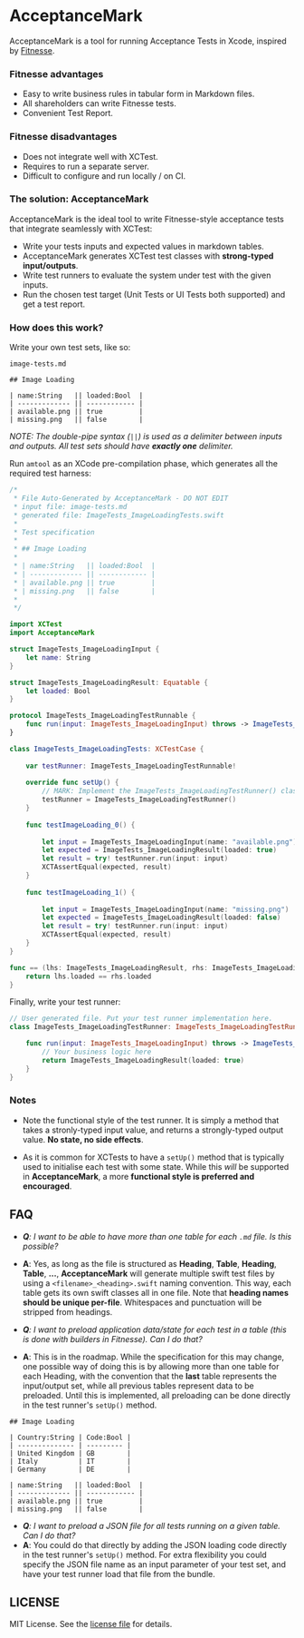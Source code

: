 # AcceptanceMark

AcceptanceMark is a tool for running Acceptance Tests in Xcode, inspired by [Fitnesse](http://fitnesse.org/).

### Fitnesse advantages

* Easy to write business rules in tabular form in Markdown files.
* All shareholders can write Fitnesse tests.
* Convenient Test Report.

### Fitnesse disadvantages

* Does not integrate well with XCTest.
* Requires to run a separate server.
* Difficult to configure and run locally / on CI.

### The solution: AcceptanceMark

AcceptanceMark is the ideal tool to write Fitnesse-style acceptance tests that integrate seamlessly with XCTest:

* Write your tests inputs and expected values in markdown tables.
* AcceptanceMark generates XCTest test classes with **strong-typed input/outputs**. 
* Write test runners to evaluate the system under test with the given inputs.
* Run the chosen test target (Unit Tests or UI Tests both supported) and get a test report.

### How does this work?

Write your own test sets, like so:

```
image-tests.md

## Image Loading

| name:String   || loaded:Bool  |
| ------------- || ------------ |
| available.png || true         |
| missing.png   || false        |
```

_NOTE: The double-pipe syntax (`||`) is used as a delimiter between inputs and outputs. All test sets should have **exactly one** delimiter._

Run `amtool` as an XCode pre-compilation phase, which generates all the required test harness:

```swift
/*
 * File Auto-Generated by AcceptanceMark - DO NOT EDIT
 * input file: image-tests.md
 * generated file: ImageTests_ImageLoadingTests.swift
 *
 * Test specification
 *
 * ## Image Loading
 *
 * | name:String   || loaded:Bool  |
 * | ------------- || ------------ |
 * | available.png || true         |
 * | missing.png   || false        |
 *
 */

import XCTest
import AcceptanceMark

struct ImageTests_ImageLoadingInput {
    let name: String
}

struct ImageTests_ImageLoadingResult: Equatable {
    let loaded: Bool
}

protocol ImageTests_ImageLoadingTestRunnable {
    func run(input: ImageTests_ImageLoadingInput) throws -> ImageTests_ImageLoadingResult
}

class ImageTests_ImageLoadingTests: XCTestCase {
    
    var testRunner: ImageTests_ImageLoadingTestRunnable!
    
    override func setUp() {
        // MARK: Implement the ImageTests_ImageLoadingTestRunner() class!
        testRunner = ImageTests_ImageLoadingTestRunner()
    }
    
    func testImageLoading_0() {
        
        let input = ImageTests_ImageLoadingInput(name: "available.png")
        let expected = ImageTests_ImageLoadingResult(loaded: true)
        let result = try! testRunner.run(input: input)
        XCTAssertEqual(expected, result)
    }
    
    func testImageLoading_1() {
        
        let input = ImageTests_ImageLoadingInput(name: "missing.png")
        let expected = ImageTests_ImageLoadingResult(loaded: false)
        let result = try! testRunner.run(input: input)
        XCTAssertEqual(expected, result)
    }
}

func == (lhs: ImageTests_ImageLoadingResult, rhs: ImageTests_ImageLoadingResult) -> Bool {
    return lhs.loaded == rhs.loaded
}
```

Finally, write your test runner:

```swift
// User generated file. Put your test runner implementation here.
class ImageTests_ImageLoadingTestRunner: ImageTests_ImageLoadingTestRunnable {

    func run(input: ImageTests_ImageLoadingInput) throws -> ImageTests_ImageLoadingResult {
        // Your business logic here
        return ImageTests_ImageLoadingResult(loaded: true)
    }
}
```

### Notes

* Note the functional style of the test runner. It is simply a method that takes a stronly-typed input value, and returns a strongly-typed output value. **No state, no side effects**.

* As it is common for XCTests to have a `setUp()` method that is typically used to initialise each test with some state. While this _will_ be supported in **AcceptanceMark**, a more **functional style is preferred and encouraged**.

## FAQ

* _**Q**: I want to be able to have more than one table for each `.md` file. Is this possible?_
* **A**: Yes, as long as the file is structured as **Heading**, **Table**, **Heading**, **Table**, **...**, **AcceptanceMark** will generate multiple swift test files by using a `<filename>_<heading>.swift` naming convention. This way, each table gets its own swift classes all in one file. Note that **heading names should be unique per-file**. Whitespaces and punctuation will be stripped from headings.

* _**Q**: I want to preload application data/state for each test in a table (this is done with builders in Fitnesse). Can I do that?_
* **A**: This is in the roadmap. While the specification for this may change, one possible way of doing this is by allowing more than one table for each Heading, with the convention that the **last** table represents the input/output set, while all previous tables represent data to be preloaded.
Until this is implemented, all preloading can be done directly in the test runner's `setUp()` method.

```
## Image Loading

| Country:String | Code:Bool |
| -------------- | --------- |
| United Kingdom | GB        |
| Italy          | IT        |
| Germany        | DE        |
 
| name:String   || loaded:Bool  |
| ------------- || ------------ |
| available.png || true         |
| missing.png   || false        |

```

* _**Q**: I want to preload a JSON file for all tests running on a given table. Can I do that?_
* **A**: You could do that directly by adding the JSON loading code directly in the test runner's `setUp()` method. For extra flexibility you could specify the JSON file name as an input parameter of your test set, and have your test runner load that file from the bundle.


## LICENSE

MIT License. See the [license file](LICENSE.md) for details.

